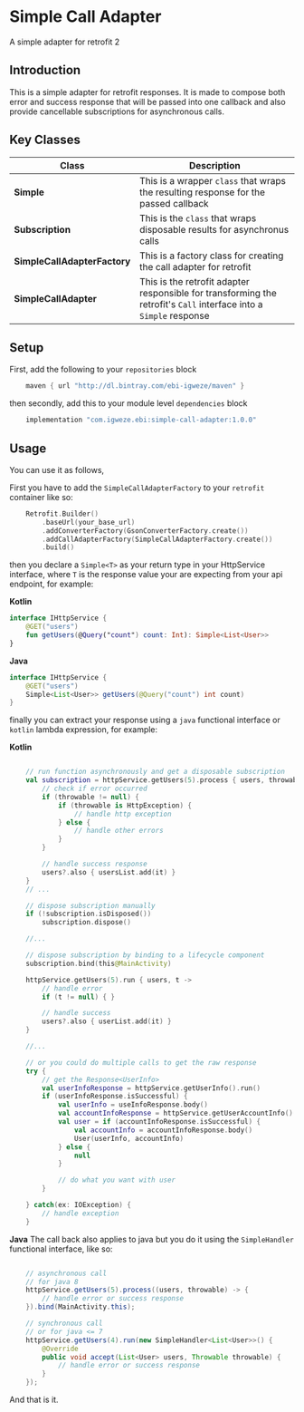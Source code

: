 # Simple Call Adapter
A simple adapter for retrofit 2

## Introduction
This is a simple adapter for retrofit responses. It is made to compose both error and success response that will be passed into one callback and also provide cancellable subscriptions for asynchronous calls.


## Key Classes

| Class | Description |
| ------ | ------ |
| __Simple__ | This is a wrapper ``class`` that wraps the resulting response for the passed callback|
| __Subscription__ | This is the ``class`` that wraps disposable results for asynchronus calls |
| __SimpleCallAdapterFactory__ | This is a factory class for creating the call adapter for retrofit |
| __SimpleCallAdapter__ | This is the retrofit adapter responsible for transforming the retrofit's ``Call`` interface into a ``Simple`` response |


## Setup
First, add the following to your ``repositories`` block
``` groovy
    maven { url "http://dl.bintray.com/ebi-igweze/maven" }
```

then secondly, add this to your module level ``dependencies`` block
```groovy
    implementation "com.igweze.ebi:simple-call-adapter:1.0.0"
```

## Usage
You can use it as follows,

First you have to add the ``SimpleCallAdapterFactory`` to your ``retrofit`` container like so:

```kotlin
    Retrofit.Builder()
        .baseUrl(your_base_url)
        .addConverterFactory(GsonConverterFactory.create())
        .addCallAdapterFactory(SimpleCallAdapterFactory.create())
        .build()
```

then you declare a ``Simple<T>`` as your return type in your HttpService interface, where ``T`` is the response value your are expecting from your api endpoint, for example:

__Kotlin__


```kotlin
interface IHttpService {
    @GET("users")
    fun getUsers(@Query("count") count: Int): Simple<List<User>>
}
````


__Java__


```java
interface IHttpService {
    @GET("users")
    Simple<List<User>> getUsers(@Query("count") int count)
}
````

finally you can extract your response using a ``java`` functional interface or ``kotlin`` lambda expression, for example:


__Kotlin__
```kotlin

    // run function asynchronously and get a disposable subscription
    val subscription = httpService.getUsers(5).process { users, throwable ->
        // check if error occurred
        if (throwable != null) {
            if (throwable is HttpException) {
                // handle http exception
            } else {
                // handle other errors
            }
        }

        // handle success response
        users?.also { usersList.add(it) }
    }
    // ...

    // dispose subscription manually
    if (!subscription.isDisposed())
        subscription.dispose()

    //...

    // dispose subscription by binding to a lifecycle component
    subscription.bind(this@MainActivity)

    httpService.getUsers(5).run { users, t ->
        // handle error
        if (t != null) { }

        // handle success
        users?.also { userList.add(it) }
    }

    //...

    // or you could do multiple calls to get the raw response
    try {
        // get the Response<UserInfo>
        val userInfoResponse = httpService.getUserInfo().run()
        if (userInfoResponse.isSuccessful) {
            val userInfo = useInfoResponse.body()
            val accountInfoResponse = httpService.getUserAccountInfo().run()
            val user = if (accountInfoResponse.isSuccessful) {
                val accountInfo = accountInfoResponse.body()
                User(userInfo, accountInfo)
            } else {
                null
            }

            // do what you want with user
        }

    } catch(ex: IOException) {
        // handle exception
    }
```


__Java__
The call back also applies to java but you do it using the ``SimpleHandler`` functional interface, like so:

```Java

    // asynchronous call
    // for java 8
    httpService.getUsers(5).process((users, throwable) -> {
        // handle error or success response
    }).bind(MainActivity.this);

    // synchronous call
    // or for java <= 7
    httpService.getUsers(4).run(new SimpleHandler<List<User>>() {
        @Override
        public void accept(List<User> users, Throwable throwable) {
            // handle error or success response
        }
    });
```

And that is it.